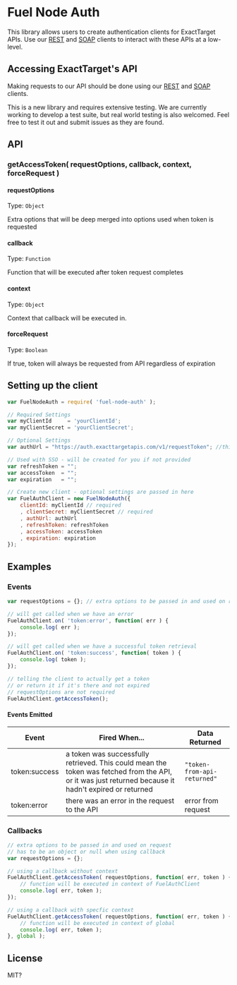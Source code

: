 Fuel Node Auth
=============

This library allows users to create authentication clients for ExactTarget APIs. Use our [REST][1] and [SOAP][2] clients to interact with these APIs at a low-level.

## Accessing ExactTarget's API

Making requests to our API should be done using our [REST][1] and [SOAP][2] clients.

This is a new library and requires extensive testing.  We are currently working to develop a test suite, but real world testing is also welcomed. Feel free to test it out and submit issues as they are found.

## API

### getAccessToken( requestOptions, callback, context, forceRequest )

#### requestOptions

Type: `Object`

Extra options that will be deep merged into options used when token is requested

#### callback

Type: `Function`  

Function that will be executed after token request completes

#### context

Type: `Object`

Context that callback will be executed in.

#### forceRequest

Type: `Boolean`

If true, token will always be requested from API regardless of expiration


## Setting up the client

```js
var FuelNodeAuth = require( 'fuel-node-auth' );

// Required Settings
var myClientId     = 'yourClientId';
var myClientSecret = 'yourClientSecret';

// Optional Settings
var authUrl = "https://auth.exacttargetapis.com/v1/requestToken"; //this is the default

// Used with SSO - will be created for you if not provided
var refreshToken = "";
var accessToken  = "";
var expiration   = "";

// Create new client - optional settings are passed in here
var FuelAuthClient = new FuelNodeAuth({
	clientId: myClientId // required
	, clientSecret: myClientSecret // required
	, authUrl: authUrl
	, refreshToken: refreshToken
	, accessToken: accessToken
	, expiration: expiration
});
```
## Examples

### Events
```js
var requestOptions = {}; // extra options to be passed in and used on request

// will get called when we have an error
FuelAuthClient.on( 'token:error', function( err ) {
	console.log( err );
});

// will get called when we have a successful token retrieval
FuelAuthClient.on( 'token:success', function( token ) {
	console.log( token );
});

// telling the client to actually get a token
// or return it if it's there and not expired
// requestOptions are not required
FuelAuthClient.getAccessToken();
```

#### Events Emitted

| Event | Fired When... | Data Returned |
| ----- | ------------- | ---- |
| token:success | a token was successfully retrieved. This could mean the token was fetched from the API, or it was just returned because it hadn't expired or returned | `"token-from-api-returned"` |
| token:error | there was an error in the request to the API | error from request |

### Callbacks

```js
// extra options to be passed in and used on request
// has to be an object or null when using callback
var requestOptions = {};

// using a callback without context
FuelAuthClient.getAccessToken( requestOptions, function( err, token ) {
	// function will be executed in context of FuelAuthClient
	console.log( err, token );
});

// using a callback with specfic context
FuelAuthClient.getAccessToken( requestOptions, function( err, token ) {
	// function will be executed in context of global
	console.log( err, token );
}, global );
```

## License

MIT?

[1]: https://github.com/ExactTarget/Fuel-Node-REST
[2]: https://github.com/ExactTarget/Fuel-Node-SOAP
